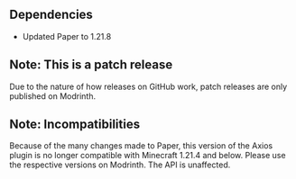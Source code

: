 ## Dependencies
- Updated Paper to 1.21.8

## Note: This is a patch release
Due to the nature of how releases on GitHub work, patch releases are only published on Modrinth.

## Note: Incompatibilities
Because of the many changes made to Paper, this version of the Axios plugin is no longer compatible with Minecraft 1.21.4 and below. Please use the respective versions on Modrinth. The API is unaffected.
